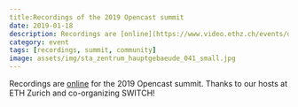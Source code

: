 ```yaml
---
title:Recordings of the 2019 Opencast summit
date: 2019-01-18
description: Recordings are [online](https://www.video.ethz.ch/events/opencast/2019/zurich.html) for the 2019 Opencast summit
category: event
tags: [recordings, summit, community]
image: assets/img/sta_zentrum_hauptgebaeude_041_small.jpg
---
```


Recordings are [online](https://www.video.ethz.ch/events/opencast/2019/zurich.html) for the 2019 Opencast summit. Thanks to our hosts at ETH Zurich and co-organizing SWITCH!
